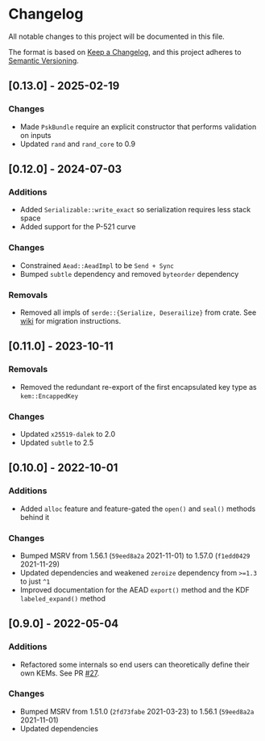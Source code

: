 # Changelog
All notable changes to this project will be documented in this file.

The format is based on [Keep a Changelog](https://keepachangelog.com/en/1.0.0/),
and this project adheres to [Semantic Versioning](https://semver.org/spec/v2.0.0.html).

## [0.13.0] - 2025-02-19

### Changes

* Made `PskBundle` require an explicit constructor that performs validation on inputs
* Updated `rand` and `rand_core` to 0.9

## [0.12.0] - 2024-07-03

### Additions

* Added `Serializable::write_exact` so serialization requires less stack space
* Added support for the P-521 curve

### Changes

* Constrained `Aead::AeadImpl` to be `Send + Sync`
* Bumped `subtle` dependency and removed `byteorder` dependency

### Removals

* Removed all impls of `serde::{Serialize, Deserailize}` from crate. See [wiki](https://github.com/rozbb/rust-hpke/wiki/Migrating-away-from-the-serde_impls-feature) for migration instructions.

## [0.11.0] - 2023-10-11

### Removals

* Removed the redundant re-export of the first encapsulated key type as `kem::EncappedKey`

### Changes

* Updated `x25519-dalek` to 2.0
* Updated `subtle` to 2.5

## [0.10.0] - 2022-10-01

### Additions
* Added `alloc` feature and feature-gated the `open()` and `seal()` methods behind it

### Changes
* Bumped MSRV from 1.56.1 (`59eed8a2a` 2021-11-01) to 1.57.0 (`f1edd0429` 2021-11-29)
* Updated dependencies and weakened `zeroize` dependency from `>=1.3` to just `^1`
* Improved documentation for the AEAD `export()` method and the KDF `labeled_expand()` method

## [0.9.0] - 2022-05-04

### Additions
* Refactored some internals so end users can theoretically define their own KEMs. See PR [#27](https://github.com/rozbb/rust-hpke/pull/27).

### Changes
* Bumped MSRV from 1.51.0 (`2fd73fabe` 2021-03-23) to 1.56.1 (`59eed8a2a` 2021-11-01)
* Updated dependencies
